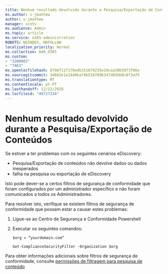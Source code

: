 ```yaml
---
title: Nenhum resultado devolvido durante a Pesquisa/Exportação de Conteúdos
ms.author: v-jmathew
author: v-jmathew
manager: scotv
ms.audience: Admin
ms.topic: article
ms.service: o365-administration
ROBOTS: NOINDEX, NOFOLLOW
localization_priority: Normal
ms.collection: Adm_O365
ms.custom:
- "3200003"
- "7463"
ms.openlocfilehash: 8786f11f170edb151879235e19caa38b50f3f06e
ms.sourcegitcommit: 3d662e1a1440ba74b5347896347d03bb8c8f3af5
ms.translationtype: MT
ms.contentlocale: pt-PT
ms.lasthandoff: 12/22/2020
ms.locfileid: "49727234"
---
```

# <a name="no-results-returned-during-content-searchexport"></a>Nenhum resultado devolvido durante a Pesquisa/Exportação de Conteúdos

Se estiver a ter problemas com os seguintes cenários eDiscovery:

- Pesquisa/Exportação de conteúdos não devolve dados ou dados inesperados
- falha na pesquisa ou exportação de eDiscovery

Isto pode dever-se a certos filtros de segurança de conformidade que foram configurados por um administrador específico e não foram comunicados a todos os Administradores.

Para resolver isto, verifique se existem filtros de segurança de conformidade que possam estar a causar estes problemas:

1. Ligue-se ao Centro de Segurança e Conformidade Powershell
2. Executar os seguintes comandos:

    `$org = “yourdomain.com”`

    `Get-ComplianceSecurityFilter -Organization $org`

Para obter informações adicionais sobre filtros de segurança de conformidade, consulte [permissões de filtragem para pesquisa de conteúdo](https://docs.microsoft.com/microsoft-365/compliance/permissions-filtering-for-content-search)
